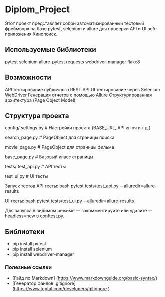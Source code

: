    # Diplom_Project
Этот проект представляет собой автоматизированный тестовый фреймворк на базе pytest, selenium и allure для проверки API и UI веб-приложения Кинопоиск.

  ## Используемые библиотеки

pytest
selenium
allure-pytest
requests
webdriver-manager
flake8

   ## Возможности

API тестирование публичного REST API
UI тестирование через Selenium WebDriver
Генерация отчетов с помощью Allure
Структурированная архитектура (Page Object Model)

   ## Структура проекта
config/  settings.py # Настройки проекта (BASE_URL, API ключ и т.д.) 

search_page.py # PageObject для страницы поиска 

movie_page.py # PageObject для страницы фильма 

base_page.py # Базовый класс страницы

tests/  test_api.py # API тесты 

test_ui.py # UI тесты

Запуск тестов API тесты: bash pytest tests/test_api.py --alluredir=allure-results

UI тесты: bash pytest tests/test_ui.py --alluredir=allure-results


Для запуска в видимом режиме — закомментируйте или удалите --headless=new в conftest.py.

   ## Библиотеки
- pip install pytest
- pip install selenium
- pip install webdriver-manager

### Полезные ссылки
- [Гайд по Markdown] (https://www.markdownguide.org/basic-syntax/)
- [Генератор файлов .gitignore] (https://www.toptal.com/developers/gitignore.)